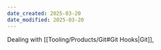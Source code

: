 ```yaml
---
date_created: 2025-03-20
date_modified: 2025-03-20
---
```


Dealing with [[Tooling/Products/Git#Git Hooks|Git]], 